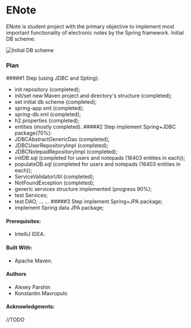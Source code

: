 ENote
=====
ENote is student project with the primary objective to implement most important functionality of 
electronic notes by the Spring framework.
Initial DB scheme:

![Initial DB scheme](http://s019.radikal.ru/i617/1712/20/b6160f97211b.jpg)

### Plan
#####1 Step (using JDBC and Spting):
- init repository (completed);
- init/set new Maven project and directory's structure (completed);
- set initial db scheme (completed);
- spring-app.xml (completed);
- spring-db.xml (completed);
- h2.properties (completed);
- entities (mostly completed).
#####2 Step implement Spring+JDBC package(70%):
- JDBCAbstractGenericDao (completed);
- JDBCUserRepositoryImpl (completed);
- JDBCNotepadRepositoryImpl (completed);
- initDB.sql (completed for users and notepads (16403 entities in each));
- populateDB.sql (completed for users and notepads (16403 entities in each));
- ServiceValidatorUtil (completed);
- NotFoundException (completed);
- generic services structure implemented (progress 90%);
- test Services;
- test DAO;
...
...
#####3 Step implement Spring+JPA package;
- implement Spring data JPA package;
 
#### Prerequisites:
- IntelliJ IDEA.

#### Built With:
- Apache Maven.

#### Authors
- Alexey Parshin
- Konstantin Mavropulo

#### Acknowledgments:
//TODO